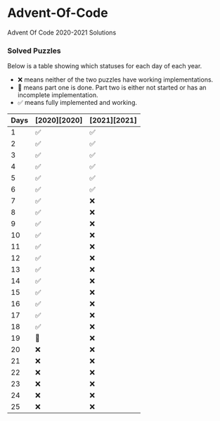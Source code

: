 # Advent-Of-Code
 Advent Of Code 2020-2021 Solutions
### Solved Puzzles
Below is a table showing which statuses for each day of each year.
- ❌ means neither of the two puzzles have working implementations.
- 🚧 means part one is done. Part two is either not started or has an incomplete implementation.
- ✅ means fully implemented and working.

| Days  | [2020][2020]   | [2021][2021]   |
|-------|--------------|--------------|
|  1    | ✅           | ✅           |
|  2    | ✅           | ✅           |
|  3    | ✅           | ✅           |
|  4    | ✅           | ✅           |
|  5    | ✅           | ✅           |
|  6    | ✅           | ✅           |
|  7    | ✅           | ❌           |
|  8    | ✅           | ❌           |
|  9    | ✅           | ❌           |
| 10    | ✅           | ❌           |
| 11    | ✅           | ❌           |
| 12    | ✅           | ❌           |
| 13    | ✅           | ❌           |
| 14    | ✅           | ❌           |
| 15    | ✅           | ❌           |
| 16    | ✅           | ❌           |
| 17    | ✅           | ❌           |
| 18    | ✅           | ❌           |
| 19    | 🚧           | ❌           |
| 20    | ❌           | ❌           |
| 21    | ❌           | ❌           |
| 22    | ❌           | ❌           |
| 23    | ❌           | ❌           |
| 24    | ❌           | ❌           |
| 25    | ❌           | ❌           |
